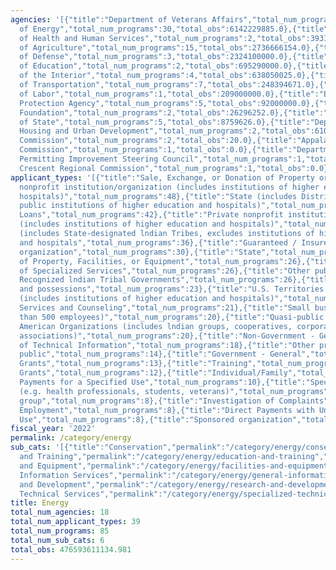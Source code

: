 ```yaml
---
agencies: '[{"title":"Department of Veterans Affairs","total_num_programs":1,"total_obs":63978351819.0},{"title":"Department
  of Energy","total_num_programs":30,"total_obs":6142229885.0},{"title":"Department
  of Health and Human Services","total_num_programs":2,"total_obs":3931717211.0},{"title":"Department
  of Agriculture","total_num_programs":15,"total_obs":2736666154.0},{"title":"Department
  of Defense","total_num_programs":3,"total_obs":2324100000.0},{"title":"Department
  of Education","total_num_programs":2,"total_obs":695290000.0},{"title":"Department
  of the Interior","total_num_programs":4,"total_obs":638050025.0},{"title":"Department
  of Transportation","total_num_programs":7,"total_obs":248394671.0},{"title":"Department
  of Labor","total_num_programs":1,"total_obs":209000000.0},{"title":"Environmental
  Protection Agency","total_num_programs":5,"total_obs":92000000.0},{"title":"Inter-American
  Foundation","total_num_programs":2,"total_obs":26296252.0},{"title":"Department
  of State","total_num_programs":5,"total_obs":8759626.0},{"title":"Department of
  Housing and Urban Development","total_num_programs":2,"total_obs":6103180.0},{"title":"Denali
  Commission","total_num_programs":2,"total_obs":20.0},{"title":"Appalachian Regional
  Commission","total_num_programs":1,"total_obs":0.0},{"title":"Department of Commerce","total_num_programs":1,"total_obs":0.0},{"title":"Federal
  Permitting Improvement Steering Council","total_num_programs":1,"total_obs":0.0},{"title":"Southeast
  Crescent Regional Commission","total_num_programs":1,"total_obs":0.0}]'
applicant_types: '[{"title":"Sale, Exchange, or Donation of Property or Goods","total_num_programs":48},{"title":"Public
  nonprofit institution/organization (includes institutions of higher education and
  hospitals)","total_num_programs":48},{"title":"State (includes District of Columbia,
  public institutions of higher education and hospitals)","total_num_programs":42},{"title":"Direct
  Loans","total_num_programs":42},{"title":"Private nonprofit institution/organization
  (includes institutions of higher education and hospitals)","total_num_programs":37},{"title":"Local
  (includes State-designated lndian Tribes, excludes institutions of higher education
  and hospitals","total_num_programs":36},{"title":"Guaranteed / Insured Loans","total_num_programs":36},{"title":"Profit
  organization","total_num_programs":30},{"title":"State","total_num_programs":29},{"title":"Use
  of Property, Facilities, or Equipment","total_num_programs":26},{"title":"Provision
  of Specialized Services","total_num_programs":26},{"title":"Other public institution/organization","total_num_programs":26},{"title":"Federally
  Recognized lndian Tribal Governments","total_num_programs":26},{"title":"U.S. Territories
  and possessions","total_num_programs":23},{"title":"U.S. Territories and possessions
  (includes institutions of higher education and hospitals)","total_num_programs":21},{"title":"Advisory
  Services and Counseling","total_num_programs":21},{"title":"Small business (less
  than 500 employees)","total_num_programs":20},{"title":"Quasi-public nonprofit institution/organization","total_num_programs":20},{"title":"Native
  American Organizations (includes lndian groups, cooperatives, corporations, partnerships,
  associations)","total_num_programs":20},{"title":"Non-Government - General","total_num_programs":18},{"title":"Dissemination
  of Technical Information","total_num_programs":18},{"title":"Other private institutions/organizations","total_num_programs":15},{"title":"Anyone/general
  public","total_num_programs":14},{"title":"Government - General","total_num_programs":13},{"title":"Formula
  Grants","total_num_programs":13},{"title":"Training","total_num_programs":12},{"title":"Project
  Grants","total_num_programs":12},{"title":"Individual/Family","total_num_programs":12},{"title":"Federal","total_num_programs":12},{"title":"Interstate","total_num_programs":10},{"title":"Direct
  Payments for a Specified Use","total_num_programs":10},{"title":"Specialized group
  (e.g. health professionals, students, veterans)","total_num_programs":8},{"title":"Minority
  group","total_num_programs":8},{"title":"Investigation of Complaints","total_num_programs":8},{"title":"Intrastate","total_num_programs":8},{"title":"Federal
  Employment","total_num_programs":8},{"title":"Direct Payments with Unrestricted
  Use","total_num_programs":8},{"title":"Sponsored organization","total_num_programs":7},{"title":"Insurance","total_num_programs":7}]'
fiscal_year: '2022'
permalink: /category/energy
sub_cats: '[{"title":"Conservation","permalink":"/category/energy/conservation","total_num_programs":40,"total_obs":9460901378.109},{"title":"Education
  and Training","permalink":"/category/energy/education-and-training","total_num_programs":25,"total_obs":1224229232.0},{"title":"Facilities
  and Equipment","permalink":"/category/energy/facilities-and-equipment","total_num_programs":30,"total_obs":68880664541.0},{"title":"General
  Information Services","permalink":"/category/energy/general-information-services","total_num_programs":13,"total_obs":746919369.0},{"title":"Research
  and Development","permalink":"/category/energy/research-and-development","total_num_programs":47,"total_obs":4496440099.0},{"title":"Specialized
  Technical Services","permalink":"/category/energy/specialized-technical-services","total_num_programs":19,"total_obs":4052696796.0}]'
title: Energy
total_num_agencies: 18
total_num_applicant_types: 39
total_num_programs: 85
total_num_sub_cats: 6
total_obs: 476593611134.981
---
```

